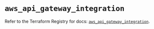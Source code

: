 # `aws_api_gateway_integration`

Refer to the Terraform Registry for docs: [`aws_api_gateway_integration`](https://registry.terraform.io/providers/hashicorp/aws/5.39.0/docs/resources/api_gateway_integration).
